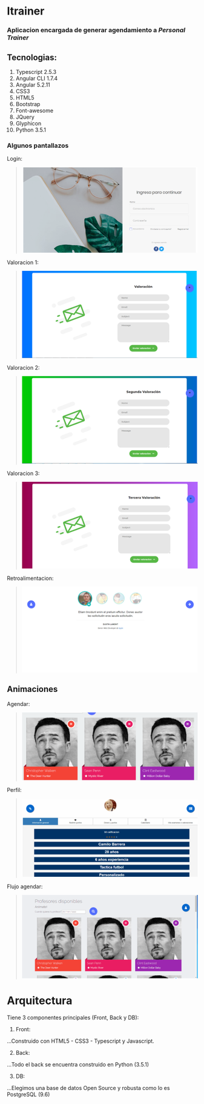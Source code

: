 # Itrainer

### Aplicacion encargada de generar agendamiento a *Personal Trainer*

## Tecnologias:

1. Typescript 2.5.3
2. Angular CLI 1.7.4
3. Angular 5.2.11
4. CSS3
5. HTML5
6. Bootstrap
7. Font-awesome
8. JQuery
9. Glyphicon
10. Python 3.5.1

### Algunos pantallazos


Login: 
> ![SPL Pruebas](/raw/images/login.PNG)

Valoracion 1: 
> ![SPL Pruebas](/raw/images/valoracion1.PNG)

Valoracion 2: 
> ![SPL Pruebas](/raw/images/valoracion2.PNG)

Valoracion 3: 
> ![SPL Pruebas](/raw/images/valoracion3.PNG)

Retroalimentacion: 
> ![SPL Pruebas](/raw/images/retroalimentacion.PNG)

Animaciones
---
Agendar: 
> ![SPL Pruebas](/raw/gifs/agendar.gif)

Perfil: 
> ![SPL Pruebas](/raw/gifs/perfil.gif)

Flujo agendar: 
> ![SPL Pruebas](/raw/gifs/flujo-agendar.gif)


# Arquitectura

Tiene 3 componentes principales (Front, Back y DB):

1. Front:

...Construido con HTML5 - CSS3 - Typescript y Javascript.

2. Back:

...Todo el back se encuentra construido en Python (3.5.1)

3. DB:

...Elegimos una base de datos Open Source y robusta como lo es PostgreSQL (9.6)
